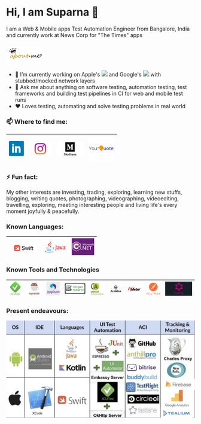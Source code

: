 <h1> Hi, I am Suparna 👋 </h1>
I am a Web & Mobile apps Test Automation Engineer from Bangalore, India and currently work at News Corp for "The Times" apps

### <a><img src="https://github.com/suparna-khamaru/suparna-khamaru/blob/master/icons/me.png" width="100"></a>
- 🔭 I’m currently working on Apple's ![](https://img.shields.io/badge/XCUITest-Swift-informational?style=flat&logo=<LOGO_NAME>&logoColor=white&color=2bbc8a) and Google's ![](https://img.shields.io/badge/Espresso-Java-informational?style=flat&logo=<LOGO_NAME>&logoColor=white&color=FFFF00) with stubbed/mocked network layers
- 💬 Ask me about anything on software testing, automation testing, test frameworks and building test pipelines in CI for web and mobile test runs
- ❤️ Loves testing, automating and solve testing problems in real world

### 📫 Where to find me:

<a href="https://www.linkedin.com/in/suparnakhamaru/"><img src="https://github.com/suparna-khamaru/suparna-khamaru/blob/master/icons/linkedin.png" width="40"></a>|<a href="https://www.instagram.com/suparna.khamaru/"><img src="https://github.com/suparna-khamaru/suparna-khamaru/blob/master/icons/instagram.jpg" width="60"></a>|<a href="https://medium.com/@suparna.khamaru"><img src="https://github.com/suparna-khamaru/suparna-khamaru/blob/master/icons/medium.jpg" width="70"></a>|<a href="https://www.yourquote.in/suparna-khamaru-iurz/quotes"><img src="https://github.com/suparna-khamaru/suparna-khamaru/blob/master/icons/yourquote.png" width="70"></a>
|--|--|--|--|

### ⚡ Fun fact: 
My other interests are investing, trading, exploring, learning new stuffs, blogging, writing quotes, photographing, videographing, videoediting, travelling, exploring, meeting interesting people and living life's every moment joyfully & peacefully. 

### Known Languages:
<a><img src="https://github.com/suparna-khamaru/suparna-khamaru/blob/master/icons/swift.png" width="80"></a>|<a><img src="https://github.com/suparna-khamaru/suparna-khamaru/blob/master/icons/java.png" width="60"></a>|<a><img src="https://github.com/suparna-khamaru/suparna-khamaru/blob/master/icons/c%23.png" width="60"></a>
|--|--|--|

### Known Tools and Technologies
<a><img src="https://github.com/suparna-khamaru/suparna-khamaru/blob/master/icons/xcuitest.jpeg" width="40"></a>|<a><img src="https://github.com/suparna-khamaru/suparna-khamaru/blob/master/icons/espresso.jpeg" width="40"></a>|<a><img src="https://github.com/suparna-khamaru/suparna-khamaru/blob/master/icons/appium.jpeg" width="40"></a>|<a><img src="https://github.com/suparna-khamaru/suparna-khamaru/blob/master/icons/selenium.png" width="60"></a>|<a><img src="https://github.com/suparna-khamaru/suparna-khamaru/blob/master/icons/seetest.jpeg" width="40"></a>|<a><img src="https://github.com/suparna-khamaru/suparna-khamaru/blob/master/icons/jenkins.png" width="40"></a>|<a><img src="https://github.com/suparna-khamaru/suparna-khamaru/blob/master/icons/jmeter.png" width="40"></a>|<a><img src="https://github.com/suparna-khamaru/suparna-khamaru/blob/master/icons/postman.png" width="40"></a>|<a><img src="https://github.com/suparna-khamaru/suparna-khamaru/blob/master/icons/gql.png" width="80"></a>|
|--|--|--|--|--|--|--|--|--|

### Present endeavours:
<img title="expertise" alt="xcuitest" src="https://github.com/suparna-khamaru/suparna-khamaru/blob/master/icons/xcuitest_espresso.png" width="800"/>
